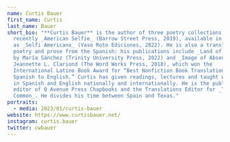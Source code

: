 ```yaml
---
name: Curtis Bauer
first_name: Curtis
last_name: Bauer
short_bio: "**Curtis Bauer** is the author of three poetry collections, most
  recently _American Selfie_ (Barrow Street Press, 2019), available in Spanish
  as _Selfi Americano_ (Vaso Roto Ediciones, 2022). He is also a translator of
  poetry and prose from the Spanish: his publications include _Land of Women_,
  by María Sánchez (Trinity University Press, 2022) and _Image of Absence_, by
  Jeannette L. Clariond (The Word Works Press, 2018), which won the
  International Latino Book Award for “Best Nonfiction Book Translation from
  Spanish to English.” Curtis has given readings, lectures and taught workshops
  in Spanish and English nationally and internationally. He is the publisher and
  editor of Q Avenue Press Chapbooks and the Translations Editor for _The
  Common_. He divides his time between Spain and Texas."
portraits:
  - media: 2023/01/curtis-bauer
website: https://www.curtisbauer.net/
instagram: curtis.bauer
twitter: cwbauer
---
```

